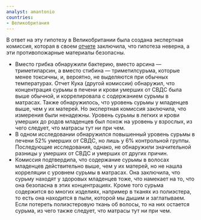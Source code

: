 ```yaml
---
analyst: amantonio
countries:
- Великобритания
---
```


В ответ на эту гипотезу в Великобритании была создана экспертная комиссия, которая в своем [отчете](http://sids-network.org/images/limer1.pdf) заключила, что гипотеза неверна, а эти противопожарные материалы безопасны.
- Вместо грибка обнаружили бактерию, вместо арсина — триметиларсин, а вместо стибина — триметилсурьма, которые менее токсичны, и, вероятно, не выделяются при обычных температурах. Отчет Кука (другой комиссии) обнаружил, что концентрация сурьмы в печени и крови умерших от СВДС была выше обычной, и коррелировала с содержанием сурьмы в матрасах. Также обнаружилось, что уровень сурьмы у младенцев выше, чем у их матерей. Но экспертная комиссия заключила, что измерения были ненадежны. Уровень сурьмы в легких и крови умерших до родов младенцев был похож на уровень у взрослых, из чего следует, что матрасы тут ни при чем.
- В одном исследовании обнаружился повышенный уровень сурьмы в печени 52% умерших от СВДС, но лишь у 6% контрольной группы. Последующие исследования, однако, не обнаружили значительной разницы у умерших от СВДС и умерших от других причин.
- Комиссия подтвердила, что содержание сурьмы в волосах младенцев действительно выше, чем у их матерей, но не нашла корреляции с уровнем сурьмы в матрасах. Она заключила, что сурьму находят у здоровых младенцев тоже, что намекает на то, что она безопасна в этих концентрациях. Кроме того сурьма содержится во многих изделиях, например в тканях из полиэстера, то есть она находится в пыли, которой мы дышим и заглатываем. Если потереть полиэстеровую ткань об волосы, то на них остается сурьма, из чего также следует, что матрасы тут ни при чем.
